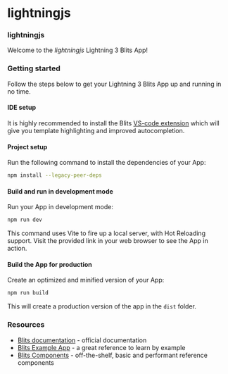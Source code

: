 # lightningjs

### lightningjs


Welcome to the _lightningjs_ Lightning 3 Blits App!

### Getting started

Follow the steps below to get your Lightning 3 Blits App up and running in no time.

#### IDE setup

It is highly recommended to install the Blits [VS-code extension](https://marketplace.visualstudio.com/items?itemName=LightningJS.lightning-blits) which will give you template highlighting and improved autocompletion.

#### Project setup

Run the following command to install the dependencies of your App:

```sh
npm install --legacy-peer-deps
```

#### Build and run in development mode

Run your App in development mode:

```sh
npm run dev
```

This command uses Vite to fire up a local server, with Hot Reloading support. Visit the provided link in your web browser to see the App in action.

#### Build the App for production

Create an optimized and minified version of your App:

```sh
npm run build
```

This will create a production version of the app in the `dist` folder.


### Resources

- [Blits documentation](https://lightningjs.io/v3-docs/blits/getting_started/intro.html) - official documentation
- [Blits Example App](https://blits-demo.lightningjs.io/?source=true) - a great reference to learn by example
- [Blits Components](https://lightningjs.io/blits-components.html) - off-the-shelf, basic and performant reference components
